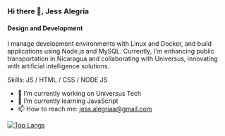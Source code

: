 ### Hi there 👋, Jess Alegria
#### Design and Development
I manage development environments with Linux and Docker, and build applications using Node.js and MySQL. Currently, I'm enhancing public transportation in Nicaragua and collaborating with Universus, innovating with artificial intelligence solutions.

Skills: JS / HTML / CSS / NODE JS

- 🔭 I’m currently working on Universus Tech 
- 🌱 I’m currently learning JavaScript 
- 📫 How to reach me: jess.alegriaa@gmail.com


[![Top Langs](https://github-readme-stats.vercel.app/api/top-langs/?username=Jessalegri)](https://github.com/anuraghazra/github-readme-stats)


